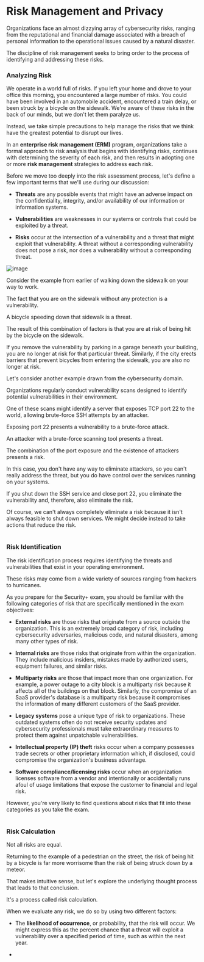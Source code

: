 # Risk Management and Privacy

Organizations face an almost dizzying array of cybersecurity risks, ranging from the reputational and financial damage associated with a breach of personal information to the operational issues caused by a natural disaster.

The discipline of risk management seeks to bring order to the process of identifying and addressing these risks.

### Analyzing Risk

We operate in a world full of risks. If you left your home and drove to your office this morning, you encountered a large number of risks. You could have been involved in an automobile accident, encountered a train delay, or been struck by a bicycle on the sidewalk. We're aware of these risks in the back of our minds, but we don't let them paralyze us. 

Instead, we take simple precautions to help manage the risks that we think have the greatest potential to disrupt our lives.

In an **enterprise risk management (ERM)** program, organizations take a formal approach to risk analysis that begins with identifying risks, continues with determining the severity of each risk, and then results in adopting one or more **risk management** strategies to address each risk.

Before we move too deeply into the risk assessment process, let's define a few important terms that we'll use during our discussion:

- **Threats** are any possible events that might have an adverse impact on the confidentiality, integrity, and/or availability of our information or information systems.

- **Vulnerabilities** are weaknesses in our systems or controls that could be exploited by a threat.

-  **Risks** occur at the intersection of a vulnerability and a threat that might exploit that vulnerability. A threat without a corresponding vulnerability does not pose a risk, nor does a vulnerability without a corresponding threat.

![image](https://github.com/rw9999/Security-plus-notes/assets/134976895/c7ed76f3-99d6-497f-99fb-81d26d638085)

Consider the example from earlier of walking down the sidewalk on your way to work.

The fact that you are on the sidewalk without any protection is a vulnerability.

A bicycle speeding down that sidewalk is a threat.

The result of this combination of factors is that you are at risk of being hit by the bicycle on the sidewalk.

If you remove the vulnerability by parking in a garage beneath your building, you are no longer at risk for that particular threat. Similarly, if the city erects barriers that prevent bicycles from entering the sidewalk, you are also no longer at risk.

Let's consider another example drawn from the cybersecurity domain.

Organizations regularly conduct vulnerability scans designed to identify potential vulnerabilities in their environment.

One of these scans might identify a server that exposes TCP port 22 to the world, allowing brute-force SSH attempts by an attacker. 

Exposing port 22 presents a vulnerability to a brute-force attack. 

An attacker with a brute-force scanning tool presents a threat. 

The combination of the port exposure and the existence of attackers presents a risk.

In this case, you don't have any way to eliminate attackers, so you can't really address the threat, but you do have control over the services running on your systems.

If you shut down the SSH service and close port 22, you eliminate the vulnerability and, therefore, also eliminate the risk.

Of course, we can't always completely eliminate a risk because it isn't always feasible to shut down services. We might decide instead to take actions that reduce the risk.

#

### Risk Identification

The risk identification process requires identifying the threats and vulnerabilities that exist in your operating environment.

These risks may come from a wide variety of sources ranging from hackers to hurricanes. 

As you prepare for the Security+ exam, you should be familiar with the following categories of risk that are specifically mentioned in the exam objectives:

- **External risks** are those risks that originate from a source outside the organization. This is an extremely broad category of risk, including cybersecurity adversaries, malicious code, and natural disasters, among many other types of risk.

- **Internal risks** are those risks that originate from within the organization. They include malicious insiders, mistakes made by authorized users, equipment failures, and similar risks.

- **Multiparty risks** are those that impact more than one organization. For example, a power outage to a city block is a multiparty risk because it affects all of the buildings on that block. Similarly, the compromise of an SaaS provider's database is a multiparty risk because it compromises the information of many different customers of the SaaS provider.

- **Legacy systems** pose a unique type of risk to organizations. These outdated systems often do not receive security updates and cybersecurity professionals must take extraordinary measures to protect them against unpatchable vulnerabilities.

- **Intellectual property (IP) theft** risks occur when a company possesses trade secrets or other proprietary information which, if disclosed, could compromise the organization's business advantage.

- **Software compliance/licensing risks** occur when an organization licenses software from a vendor and intentionally or accidentally runs afoul of usage limitations that expose the customer to financial and legal risk.

However, you're very likely to find questions about risks that fit into these categories as you take the exam.

#

### Risk Calculation

Not all risks are equal.

Returning to the example of a pedestrian on the street, the risk of being hit by a bicycle is far more worrisome than the risk of being struck down by a meteor. 

That makes intuitive sense, but let's explore the underlying thought process that leads to that conclusion.

It's a process called risk calculation.

When we evaluate any risk, we do so by using two different factors:

- The **likelihood of occurrence**, or probability, that the risk will occur. We might express this as the percent chance that a threat will exploit a vulnerability over a specified period of time, such as within the next year.

- 
